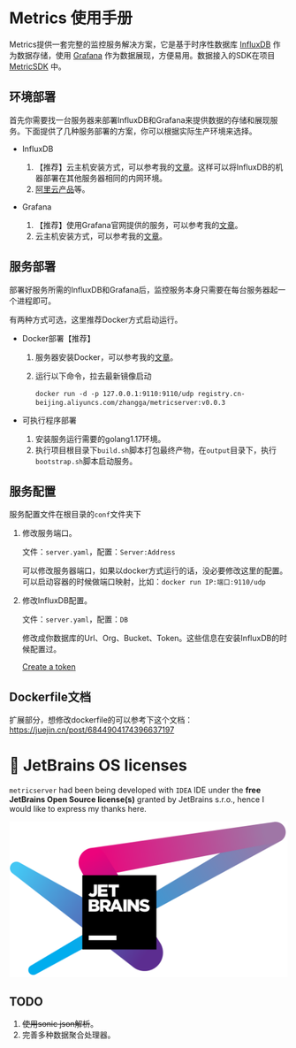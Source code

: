 # Metrics 使用手册
Metrics提供一套完整的监控服务解决方案，它是基于时序性数据库 [InfluxDB](https://docs.influxdata.com/influxdb/v2.1/) 作为数据存储，使用 [Grafana](https://grafana.com/grafana/) 作为数据展现，方便易用。数据接入的SDK在项目 [MetricSDK](https://github.com/zhangga/metricsdk) 中。

## 环境部署
首先你需要找一台服务器来部署InfluxDB和Grafana来提供数据的存储和展现服务。下面提供了几种服务部署的方案，你可以根据实际生产环境来选择。

* InfluxDB
  1. 【推荐】云主机安装方式，可以参考我的[文章](http://kwaibook.com/influxdb-grafana/)。这样可以将InfluxDB的机器部署在其他服务器相同的内网环境。
  2. [阿里云产品](https://www.aliyun.com/product/hitsdb_influxdb_pre)等。

* Grafana
  1. 【推荐】使用Grafana官网提供的服务，可以参考我的[文章](http://kwaibook.com/influxdb-grafana/)。
  2. 云主机安装方式，可以参考我的[文章](http://kwaibook.com/influxdb-grafana/)。

## 服务部署

部署好服务所需的InfluxDB和Grafana后，监控服务本身只需要在每台服务器起一个进程即可。

有两种方式可选，这里推荐Docker方式启动运行。

* Docker部署【推荐】

  1. 服务器安装Docker，可以参考我的[文章](http://kwaibook.com/influxdb-grafana/)。

  2. 运行以下命令，拉去最新镜像启动

     ```
     docker run -d -p 127.0.0.1:9110:9110/udp registry.cn-beijing.aliyuncs.com/zhangga/metricserver:v0.0.3
     ```

* 可执行程序部署

  1. 安装服务运行需要的golang1.17环境。
  2. 执行项目根目录下`build.sh`脚本打包最终产物，在`output`目录下，执行`bootstrap.sh`脚本启动服务。

## 服务配置
服务配置文件在根目录的`conf`文件夹下

1. 修改服务端口。

   文件：`server.yaml`，配置：`Server:Address`

   可以修改服务器端口，如果以docker方式运行的话，没必要修改这里的配置。可以启动容器的时候做端口映射，比如：`docker run IP:端口:9110/udp`

2. 修改InfluxDB配置。

   文件：`server.yaml`，配置：`DB`

   修改成你数据库的Url、Org、Bucket、Token。这些信息在安装InfluxDB的时候配置过。

   [Create a token](https://docs.influxdata.com/influxdb/v2.1/security/tokens/create-token/)

## Dockerfile文档
扩展部分，想修改dockerfile的可以参考下这个文档：  
https://juejin.cn/post/6844904174396637197

# 🔑 JetBrains OS licenses

`metricserver` had been being developed with `IDEA` IDE under the **free JetBrains Open Source license(s)** granted by JetBrains s.r.o., hence I would like to express my thanks here.

[![img](https://raw.githubusercontent.com/panjf2000/illustrations/master/jetbrains/jetbrains-variant-4.png)](https://www.jetbrains.com/?from=zhangga)


## TODO

1. ~~使用sonic json解析~~。
2. 完善多种数据聚合处理器。